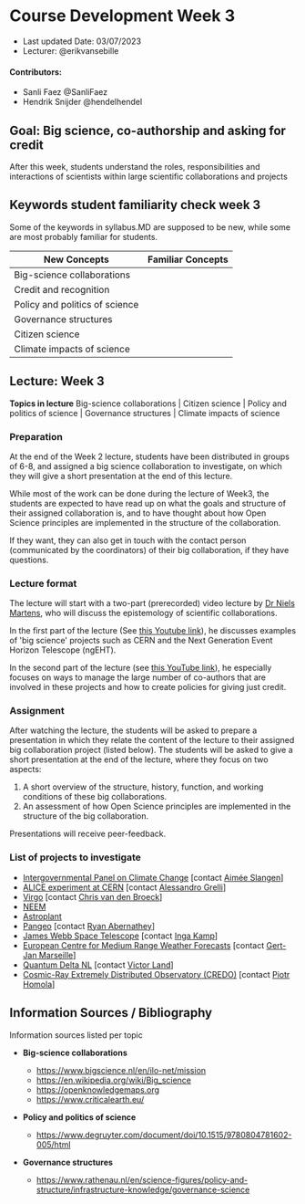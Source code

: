 # Course Development Week 3

+ Last updated Date: 03/07/2023
+ Lecturer:  @erikvansebille

#### Contributors:
+ Sanli Faez @SanliFaez
+ Hendrik Snijder @hendelhendel



## Goal: Big science, co-authorship and asking for credit

After this week, students understand the roles, responsibilities and interactions of scientists within large scientific collaborations and projects

## Keywords student familiarity check week 3
Some of the keywords in syllabus.MD are supposed to be new, while some are most probably familiar for students.

|**New Concepts**|**Familiar Concepts**|
|----------------|---------------|
|Big-science collaborations ||
|Credit and recognition ||
|Policy and politics of science ||
|Governance structures||
|Citizen science ||
|Climate impacts of science||


## Lecture: Week 3
**Topics in lecture**
Big-science collaborations | Citizen science | Policy and politics of science | Governance structures | Climate impacts of science

### Preparation
At the end of the Week 2 lecture, students have been distributed in groups of 6-8, and assigned a big science collaboration to investigate, on which they will give a short presentation at the end of this lecture.

While most of the work can be done during the lecture of Week3, the students are expected to have read up on what the goals and structure of their assigned collaboration is, and to have thought about how Open Science principles are implemented in the structure of the collaboration.

If they want, they can also get in touch with the contact person (communicated by the coordinators) of their big collaboration, if they have questions.

### Lecture format
The lecture will start with a two-part (prerecorded) video lecture by [Dr Niels Martens](https://www.uu.nl/staff/ncmmartens), who will discuss the epistemology of scientific collaborations.

In the first part of the lecture (See [this Youtube link](https://www.youtube.com/watch?v=M1giIxeLuIg)), he discusses examples of 'big science' projects such as CERN and the Next Generation Event Horizon Telescope (ngEHT).

In the second part of the lecture (see [this YouTube link](https://www.youtube.com/watch?v=DRt1uTytWf8)), he especially focuses on ways to manage the large number of co-authors that are involved in these projects and how to create policies for giving just credit.


### Assignment
After watching the lecture, the students will be asked to prepare a presentation in which they relate the content of the lecture to their assigned big collaboration project (listed below). The students will be asked to give a short presentation at the end of the lecture, where they focus on two aspects:
1. A short overview of the structure, history, function, and working conditions of these big collaborations.
2. An assessment of how Open Science principles are implemented in the structure of the big collaboration.

Presentations will receive peer-feedback.

### List of projects to investigate
+ [Intergovernmental Panel on Climate Change](http://ipcc.ch/) [contact [Aimée Slangen](https://www.nioz.nl/en/about/organisation/staff/aimee-slangen)]
+ [ALICE experiment at CERN](https://atlas.cern) [contact [Alessandro Grelli](https://www.uu.nl/staff/AGrelli)]
+ [Virgo](https://www.virgo-gw.eu) [contact [Chris van den Broeck](https://www.uu.nl/staff/cffvandenbroeck1)]
+ [NEEM](https://neem.dk/)
+ [Astroplant](https://www.astroplant.io/)
+ [Pangeo](https://pangeo.io/) [contact [Ryan Abernathey](https://eesc.columbia.edu/content/ryan-abernathey)]
+ [James Webb Space Telescope](https://www.jwst.nasa.gov/) [contact [Inga Kamp](https://www.rug.nl/staff/i.e.e.kamp/)]
+ [European Centre for Medium Range Weather Forecasts](https://www.ecmwf.int/) [contact [Gert-Jan Marseille](https://www.linkedin.com/in/gert-jan-marseille-3560a110/)]
+ [Quantum Delta NL](https://quantumdelta.nl) [contact [Victor Land](https://www.cwi.nl/en/people/victor-land/)]
+ [Cosmic-Ray Extremely Distributed Observatory (CREDO)](https://credo.science/homola/credo/) [contact [Piotr Homola](https://credo.science/homola/)]



## Information Sources / Bibliography
Information sources listed per topic
+ **Big-science collaborations**
  + https://www.bigscience.nl/en/ilo-net/mission
  + https://en.wikipedia.org/wiki/Big_science
  + https://openknowledgemaps.org
  + https://www.criticalearth.eu/

+ **Policy and politics of science**
  + https://www.degruyter.com/document/doi/10.1515/9780804781602-005/html

+ **Governance structures**
  + https://www.rathenau.nl/en/science-figures/policy-and-structure/infrastructure-knowledge/governance-science

